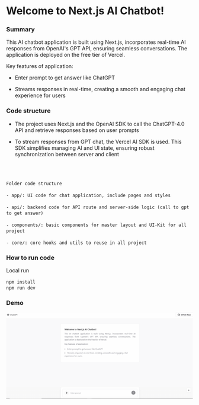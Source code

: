 # Welcome to Next.js AI Chatbot!

### Summary

This AI chatbot application is built using Next.js, incorporates real-time AI responses from OpenAI's GPT API, ensuring seamless conversations. The application is deployed on the free tier of Vercel.

Key features of application:

* Enter prompt to get answer like ChatGPT

* Streams responses in real-time, creating a smooth and engaging chat experience for users

### Code structure

* The project uses Next.js and the OpenAI SDK to call the ChatGPT-4.0 API and retrieve responses based on user prompts

* To stream responses from GPT chat, the Vercel AI SDK is used. This SDK simplifies managing AI and UI state, ensuring robust synchronization between server and client

<br>
<br>
 

```
Folder code structure

- app/: UI code for chat application, include pages and styles

- api/: backend code for API route and server-side logic (call to gpt to get answer)

- components/: basic components for master layout and UI-Kit for all project

- core/: core hooks and utils to reuse in all project

```


### How to run code

Local run 

```
npm install
npm run dev 
```

### Demo

![Nextjs Chatbot AI](./nextjs-chatbot-demo.gif)